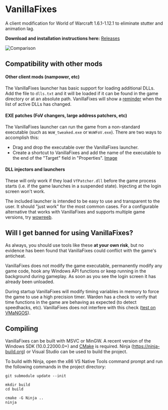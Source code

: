 # VanillaFixes

A client modification for World of Warcraft 1.6.1-1.12.1 to eliminate stutter and animation lag.

**Download and installation instructions here:** [Releases](https://github.com/hannesmann/vanillafixes/releases)

![Comparison](docs/comparison.png)

## Compatibility with other mods

#### Other client mods (nampower, etc)

The VanillaFixes launcher has basic support for loading additional DLLs. Add the file to `dlls.txt` and it will be loaded if it can be found in the game directory or at an absolute path. VanillaFixes will show a [reminder](https://raw.githubusercontent.com/hannesmann/vanillafixes/main/docs/messagebox-dlls.png) when the list of active DLLs has changed.

#### EXE patches (FoV changers, large address patchers, etc)

The VanillaFixes launcher can run the game from a non-standard executable (such as `WoW_tweaked.exe` or `WoWFoV.exe`). There are two ways to accomplish this:

* Drag and drop the executable over the VanillaFixes launcher.
* Create a shortcut to VanillaFixes and add the name of the executable to the end of the "Target" field in "Properties". [Image](https://raw.githubusercontent.com/hannesmann/vanillafixes/main/docs/shortcut.png)

#### DLL injectors and launchers

These will only work if they load `VfPatcher.dll` before the game process starts (i.e. if the game launches in a suspended state). Injecting at the login screen won't work.

The included launcher is intended to be easy to use and transparent to the user. It should "just work" for the most common cases. For a configurable alternative that works with VanillaFixes and supports multiple game versions, try [wowreeb](https://github.com/namreeb/wowreeb).

## Will I get banned for using VanillaFixes?

As always, you should use tools like these **at your own risk**, but no evidence has been found that VanillaFixes could conflict with the game's anticheat.

VanillaFixes does not modify the game executable, permanently modify any game code, hook any Windows API functions or keep running in the background during gameplay. As soon as you see the login screen it has already been unloaded.

During startup VanillaFixes will modify timing variables in memory to force the game to use a high precision timer. Warden has a check to verify that time functions in the game are behaving as expected (to detect speedhacks, etc). VanillaFixes does not interfere with this check ([test on VMaNGOS](https://raw.githubusercontent.com/hannesmann/vanillafixes/main/docs/vmangos-timing-check.png)).

## Compiling

VanillaFixes can be built with MSVC or MinGW. A recent version of the Windows SDK (10.0.22000.0+) and [CMake](https://cmake.org) is required. Ninja (https://ninja-build.org) or Visual Studio can be used to build the project.

To build with Ninja, open the x86 VS Native Tools command prompt and run the following commands in the project directory:

```
git submodule update --init

mkdir build
cd build

cmake -G Ninja ..
ninja
```

